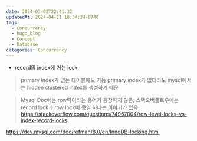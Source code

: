 ```yaml
---
date: 2024-03-02T22:41:32
updatedAt: 2024-04-21 18:34:34+8740
tags:
  - Concurrency
  - hugo_blog
  - Concept
  - Database
categories: Concurrency
---
```

- record의 index에 거는 lock

> primary index가 없는 테이블에도 가능
> primary index가 없더라도 mysql에서는 hidden clustered index를 생성하기 때문


> Mysql Doc에는 row락이라는 용어가 등장하지 않음,
> 스택오버플로우에는 record lock과 row lock이 동일 하다는 이야기가 있음
> https://stackoverflow.com/questions/74967004/row-level-locks-vs-index-record-locks


https://dev.mysql.com/doc/refman/8.0/en/InnoDB-locking.html